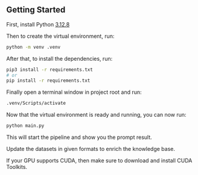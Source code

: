 ## Getting Started

First, install Python [3.12.8](https://www.python.org/downloads/release/python-3130/)

Then to create the virtual environment, run:

```bash
python -m venv .venv  
```

After that, to install the dependencies, run:

```bash
pip3 install -r requirements.txt
# or
pip install -r requirements.txt
```

Finally open a terminal window in project root and run:

```bash
.venv/Scripts/activate
```

Now that the virtual environment is ready and running, you can now run:

```bash
python main.py
```

This will start the pipeline and show you the prompt result.

Update the datasets in given formats to enrich the knowledge base.

If your GPU supports CUDA, then make sure to download and install CUDA Toolkits.